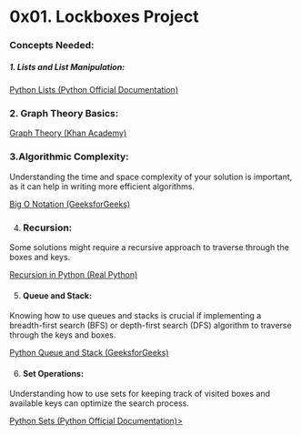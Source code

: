 <h1>0x01. Lockboxes Project</h1>

<h3>Concepts Needed:</h3>

##### 1. Lists and List Manipulation:
<a href="https://intranet.alxswe.com/rltoken/TtGNy9p1p1d0O5G1rdY1Aw">Python Lists (Python Official Documentation)</a>

### 2. Graph Theory Basics:

<a href="https://intranet.alxswe.com/rltoken/eVcYI8g-6nF0Na46xnRdhw">Graph Theory (Khan Academy)</a>

### 3.Algorithmic Complexity:

<p>Understanding the time and space complexity of your solution is important, as it can help in writing more efficient algorithms.</p>
<a href="https://intranet.alxswe.com/rltoken/01qym1qAJUkLrb47PvqnKg">Big O Notation (GeeksforGeeks)</a>

4. ### Recursion:
  <p> Some solutions might require a recursive approach to traverse through the boxes and keys.</p>
  <a href="https://intranet.alxswe.com/rltoken/zpEuvv0l9EHohIx-HwiAAA">Recursion in Python (Real Python)</a>

  5. <h4>Queue and Stack:</h4>
  <p>Knowing how to use queues and stacks is crucial if implementing a breadth-first search (BFS) or depth-first search (DFS) algorithm to traverse through the keys and boxes.</p>

  <a href="https://intranet.alxswe.com/rltoken/CQLm4RJrdwyo2DAcNCtwIA">Python Queue and Stack (GeeksforGeeks)</a>

  6. <h4>Set Operations:</h4>
  <p>Understanding how to use sets for keeping track of visited boxes and available keys can optimize the search process.</p>

  <a href="https://intranet.alxswe.com/rltoken/zkmtaPqAbKyxx41kRw7ulA">Python Sets (Python Official Documentation)>